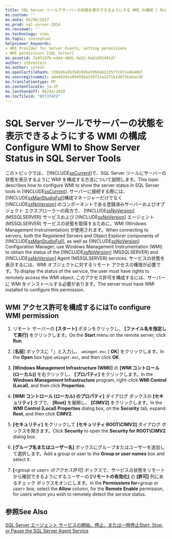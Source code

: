 ```yaml
---
title: SQL Server ツールでサーバーの状態を表示できるようにする WMI の構成 | Microsoft Docs
ms.custom: ''
ms.date: 03/06/2017
ms.prod: sql-server-2014
ms.reviewer: ''
ms.technology: ssms
ms.topic: conceptual
helpviewer_keywords:
- WMI Provider for Server Events, setting permissions
- WMI permissions [SQL Server]
ms.assetid: 7e97197b-ed4d-40d1-9a52-9ab1d92401d7
author: stevestein
ms.author: sstein
ms.openlocfilehash: 138abbe2b7b819d6afd6da62135f7cd7ce86496f
ms.sourcegitcommit: ad4d92dce894592a259721a1571b1d8736abacdb
ms.translationtype: MT
ms.contentlocale: ja-JP
ms.lasthandoff: 08/04/2020
ms.locfileid: "87737422"
---
```

# <a name="configure-wmi-to-show-server-status-in-sql-server-tools"></a><span data-ttu-id="15ebe-102">SQL Server ツールでサーバーの状態を表示できるようにする WMI の構成</span><span class="sxs-lookup"><span data-stu-id="15ebe-102">Configure WMI to Show Server Status in SQL Server Tools</span></span>
  <span data-ttu-id="15ebe-103">このトピックでは、 [!INCLUDE[ssCurrent](../includes/sscurrent-md.md)]で、SQL Server ツールにサーバーの状態を表示するように WMI を構成する方法について説明します。</span><span class="sxs-lookup"><span data-stu-id="15ebe-103">This topic describes how to configure WMI to show the server status in SQL Server tools in [!INCLUDE[ssCurrent](../includes/sscurrent-md.md)].</span></span> <span data-ttu-id="15ebe-104">サーバーに接続する際には、 [!INCLUDE[ssManStudioFull](../includes/ssmanstudiofull-md.md)]構成マネージャーだけでなく [!INCLUDE[ssNoVersion](../includes/ssnoversion-md.md)] のコンポーネントである登録済みサーバーおよびオブジェクト エクスプローラーの両方で、 [!INCLUDE[ssNoVersion](../includes/ssnoversion-md.md)] (MSSQLSERVER) サービスおよび [!INCLUDE[ssNoVersion](../includes/ssnoversion-md.md)] エージェント (MSSQLSERVER) サービスの状態を取得するために、WMI (Windows Management Instrumentation) が使用されます。</span><span class="sxs-lookup"><span data-stu-id="15ebe-104">When connecting to servers, both the Registered Servers and Object Explorer components of [!INCLUDE[ssManStudioFull](../includes/ssmanstudiofull-md.md)], as well as [!INCLUDE[ssNoVersion](../includes/ssnoversion-md.md)] Configuration Manager, use Windows Management Instrumentation (WMI) to obtain the status of the [!INCLUDE[ssNoVersion](../includes/ssnoversion-md.md)] (MSSQLSERVER) and [!INCLUDE[ssNoVersion](../includes/ssnoversion-md.md)] Agent (MSSQLSERVER) services.</span></span> <span data-ttu-id="15ebe-105">サービスの状態を表示するには、WMI オブジェクトに対するリモート アクセスの権限が必要です。</span><span class="sxs-lookup"><span data-stu-id="15ebe-105">To display the status of the service, the user must have rights to remotely access the WMI object.</span></span> <span data-ttu-id="15ebe-106">このアクセス許可を構成するには、サーバーに WMI をインストールする必要があります。</span><span class="sxs-lookup"><span data-stu-id="15ebe-106">The server must have WMI installed to configure this permission.</span></span>  
  
##  <a name="to-configure-wmi-permission"></a><a name="SSMSProcedure"></a><span data-ttu-id="15ebe-107">WMI アクセス許可を構成するには</span><span class="sxs-lookup"><span data-stu-id="15ebe-107">To configure WMI permission</span></span>  
  
1.  <span data-ttu-id="15ebe-108">リモート サーバーの **[スタート]** ボタンをクリックし、 **[ファイル名を指定して実行]** をクリックします。</span><span class="sxs-lookup"><span data-stu-id="15ebe-108">On the **Start** menu on the remote server, click **Run**.</span></span>  
  
2.  <span data-ttu-id="15ebe-109">[**名前**] ボックスに「」と入力し、 `wmimgmt.msc` [ **OK**] をクリックします。</span><span class="sxs-lookup"><span data-stu-id="15ebe-109">In the **Open** box type `wmimgmt.msc`, and then click **OK**.</span></span>  
  
3.  <span data-ttu-id="15ebe-110">**[Windows Management Infrastructure (WMI)]** の **[WMI コントロール (ローカル)]** を右クリックし、 **[プロパティ]** をクリックします。</span><span class="sxs-lookup"><span data-stu-id="15ebe-110">In the **Windows Management Infrastructure** program, right-click **WMI Control (Local)**, and then click **Properties**.</span></span>  
  
4.  <span data-ttu-id="15ebe-111">**[WMI コントロール (ローカル) のプロパティ]** ダイアログ ボックスの **[セキュリティ]** タブで、 **[Root]** を展開し、 **[CIMV2]** をクリックします。</span><span class="sxs-lookup"><span data-stu-id="15ebe-111">In the **WMI Control (Local) Properties** dialog box, on the **Security** tab, expand **Root**, and then click **CIMV2**.</span></span>  
  
5.  <span data-ttu-id="15ebe-112">**[セキュリティ]** をクリックして **[セキュリティ ROOT\CIMV2]** ダイアログ ボックスを開きます。</span><span class="sxs-lookup"><span data-stu-id="15ebe-112">Click **Security** to open the **Security for ROOT\CIMV2** dialog box.</span></span>  
  
6.  <span data-ttu-id="15ebe-113">**[グループ名またはユーザー名]** ボックスにグループまたはユーザーを追加して選択します。</span><span class="sxs-lookup"><span data-stu-id="15ebe-113">Add a group or user to the **Group or user names** box and select it.</span></span>  
  
7.  <span data-ttu-id="15ebe-114">**[**_\<group or user> のアクセス許可]_ ボックスで、サービスの状態をリモートから確認できるようにするユーザーの **[リモートの有効化]** の **[許可]** 列にあるチェック ボックスをオンにします。</span><span class="sxs-lookup"><span data-stu-id="15ebe-114">In the **Permissions for**_\<group or user>_ box, select the **Allow** column, for the **Remote Enable** permission, for users whom you wish to remotely detect the service status.</span></span>  
  
## <a name="see-also"></a><span data-ttu-id="15ebe-115">参照</span><span class="sxs-lookup"><span data-stu-id="15ebe-115">See Also</span></span>  
 [<span data-ttu-id="15ebe-116">SQL Server エージェント サービスの開始、停止、または一時停止</span><span class="sxs-lookup"><span data-stu-id="15ebe-116">Start, Stop, or Pause the SQL Server Agent Service</span></span>](agent/start-stop-or-pause-the-sql-server-agent-service.md)  
  
  
